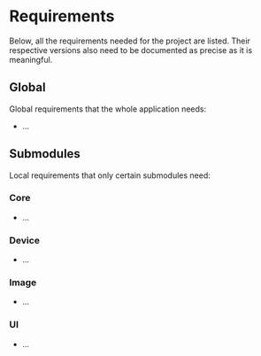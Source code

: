 # Requirements
Below, all the requirements needed for the project are listed. Their respective versions also need to be documented as precise as it is meaningful.

## Global
Global requirements that the whole application needs:

- ...

## Submodules
Local requirements that only certain submodules need:

### Core
- ...

### Device
- ...

### Image
- ...

### UI
- ...
